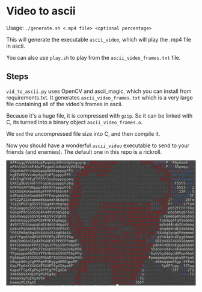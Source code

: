 # Video to ascii
Usage: `./generate.sh <.mp4 file> <optional percentage>`

This will generate the executable `ascii_video`, which will play the .mp4 file in ascii.

You can also use `play.sh` to play from the `ascii_video_frames.txt` file.

## Steps
`vid_to_ascii.py` uses OpenCV and ascii_magic, which you can install from requirements.txt.
It generates `ascii_video_frames.txt` which is a very large file containing all of the video's frames in ascii.

Because it's a huge file, it is compressed with `gzip`. So it can be linked with C, its turned into a binary object `ascii_video_frames.o`.

We `sed` the uncompressed file size into C, and then compile it.

Now you should have a wonderful `ascii_video` executable to send to your friends (and enemies). The default one in this repo is a rickroll.

![rickroll](rickroll.png)
